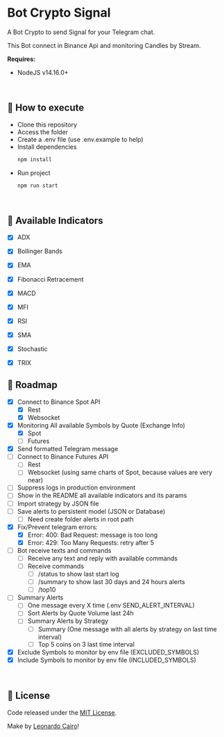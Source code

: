 # Bot Crypto Signal

A Bot Crypto to send Signal for your Telegram chat.

This Bot connect in Binance Api and monitoring Candles by Stream.

**Requires:**
  * NodeJS v14.16.0+

<br/>

## 🚀 How to execute

* Clone this repository
* Access the folder
* Create a .env file (use .env.example to help)
* Install dependencies
  ```bash
  npm install
  ```
* Run project 
  ```bash
  npm run start
  ```

<br/>

## 💱 Available Indicators

- [X] ADX
- [X] Bollinger Bands
- [X] EMA
- [X] Fibonacci Retracement
- [X] MACD
- [X] MFI
- [X] RSI
- [X] SMA
- [X] Stochastic
- [X] TRIX


## 📆 Roadmap

- [X] Connect to Binance Spot API
  - [X] Rest
  - [X] Websocket
- [X] Monitoring All available Symbols by Quote (Exchange Info)
  - [X] Spot
  - [ ] Futures
- [X] Send formatted Telegram message
- [ ] Connect to Binance Futures API
  - [ ] Rest
  - [ ] Websocket (using same charts of Spot, because values are very near)
- [ ] Suppress logs in production environment
- [ ] Show in the README all available indicators and its params
- [ ] Import strategy by JSON file
- [ ] Save alerts to persistent model (JSON or Database)
  - [ ] Need create folder alerts in root path
- [X] Fix/Prevent telegram errors: 
  - [X] Error: 400: Bad Request: message is too long
  - [X] Error: 429: Too Many Requests: retry after 5
- [ ] Bot receive texts and commands
  - [ ] Receive any text and reply with available commands
  - [ ] Receive commands
    - [ ] /status to show last start log
    - [ ] /summary to show last 30 days and 24 hours alerts
    - [ ] /top10 
- [ ] Summary Alerts
  - [ ] One message every X time (.env SEND_ALERT_INTERVAL)
  - [ ] Sort Alerts by Quote Volume last 24h
  - [ ] Summary Alerts by Strategy
    - [ ] Summary (One message with all alerts by strategy on last time interval)
    - [ ] Top 5 coins on 3 last time interval
- [X] Exclude Symbols to monitor by env file (EXCLUDED_SYMBOLS)
- [X] Include Symbols to monitor by env file (INCLUDED_SYMBOLS)

<br/>

## 📄 License

Code released under the [MIT License](./LICENSE).

Make by [Leonardo Cairo](https://www.linkedin.com/in/leocairos/)!

